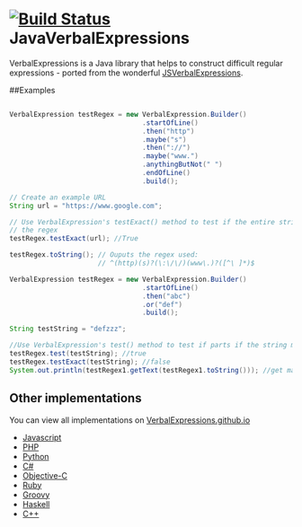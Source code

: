 [![Build Status](https://travis-ci.org/VerbalExpressions/JavaVerbalExpressions.png)](https://travis-ci.org/VerbalExpressions/JavaVerbalExpressions)
JavaVerbalExpressions
=====================
VerbalExpressions is a Java library that helps to construct difficult regular expressions - ported from the wonderful [JSVerbalExpressions](https://github.com/VerbalExpressions/JSVerbalExpressions).

##Examples
```java

VerbalExpression testRegex = new VerbalExpression.Builder()
	           					 .startOfLine()
	           					 .then("http")
	           					 .maybe("s")
	           					 .then("://")
	           					 .maybe("www.")
	           					 .anythingButNot(" ")
	           					 .endOfLine()
	           					 .build();

// Create an example URL
String url = "https://www.google.com";

// Use VerbalExpression's testExact() method to test if the entire string matches
// the regex
testRegex.testExact(url); //True

testRegex.toString(); // Ouputs the regex used: 
					  // ^(http)(s)?(\:\/\/)(www\.)?([^\ ]*)$

VerbalExpression testRegex = new VerbalExpression.Builder()
                                 .startOfLine()
                                 .then("abc")
                                 .or("def")
                                 .build();

String testString = "defzzz";

//Use VerbalExpression's test() method to test if parts if the string match the regex
testRegex.test(testString); //true
testRegex.testExact(testString); //false
System.out.println(testRegex1.getText(testRegex1.toString())); //get matched text

```														 

## Other implementations  
You can view all implementations on [VerbalExpressions.github.io](http://VerbalExpressions.github.io)
- [Javascript](https://github.com/VerbalExpressions/JSVerbalExpressions)
- [PHP](https://github.com/VerbalExpressions/PHPVerbalExpressions)
- [Python](https://github.com/VerbalExpressions/PythonVerbalExpressions)
- [C#](https://github.com/VerbalExpressions/CSharpVerbalExpressions)
- [Objective-C](https://github.com/VerbalExpressions/ObjectiveCVerbalExpressions)
- [Ruby](https://github.com/ryan-endacott/verbal_expressions)
- [Groovy](https://github.com/VerbalExpressions/GroovyVerbalExpressions)
- [Haskell](https://github.com/VerbalExpressions/HaskellVerbalExpressions)
- [C++](https://github.com/VerbalExpressions/CppVerbalExpressions)
